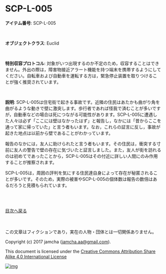 

# SCP-L-005

**アイテム番号**: SCP-L-005  

<br>  

**オブジェクトクラス**: Euclid  

<br>  

**特別収容プロトコル**: 対象がいつ出現するのか不定のため，収容することはできません。外出の際は，障害物接近アラート機能を持つ端末を携帯するようにしてください。自転車および自動車を運転する方は，緊急停止装置を取りつけることが強く推奨されています。  

<br>  

**説明**: SCP-L-005は住宅街で起きる事故です。近隣の住民はあたかも曲がり角を曲がるような動きで壁に激突します。歩行者であれば怪我で済むことが多いですが，自動車などの場合は死につながる可能性があります。SCP-L-005に遭遇した人々は必ず「ここには壁はなかったはず」と報告し，なかには「昔からここを通って家に帰っていた」と言う者もいます。なお，これらの証言に反し，事故が起きた地点は以前から壁であることがわかっています。  

報告のなかには，友人に助けられたと言う者もいます。その住民は，衝突する寸前に友人の警告で壁の存在に気づいたと証言しました。また，友人が街を訪れるのは初めてであったことから，SCP-L-005はその付近に詳しい人間にのみ作用することが推察されます。  

SCP-L-005は，周囲の評判を気にする住民達自身によって存在が秘匿されることが多いです。そのため，実際の被害やSCP-L-005の個体数は報告の数倍はあるだろうと見積もられています。  

<br>  
<br>  

[目次へ戻る](https://github.com/jamcha-aa/SCP/blob/master/README.md)  

<br>  
<br>  
この文章はフィクションであり，実在の人物・団体とは一切関係ありません。  

Copyright (c) 2017 jamcha (jamcha.aa@gmail.com).  

This document is licensed under the [Creative Commons Attribution Share Alike 4.0 International License](http://creativecommons.org/licenses/by-sa/4.0/deed)  

[![img](http://i.creativecommons.org/l/by-sa/3.0/80x15.png)](http://creativecommons.org/licenses/by-sa/4.0/deed)  

